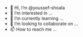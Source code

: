 - 👋 Hi, I’m @youssef-shoala
- 👀 I’m interested in ...
- 🌱 I’m currently learning ...
- 💞️ I’m looking to collaborate on ...
- 📫 How to reach me ...

<!---
youssef-shoala/youssef-shoala is a ✨ special ✨ repository because its `README.md` (this file) appears on your GitHub profile.
You can click the Preview link to take a look at your changes.
--->
